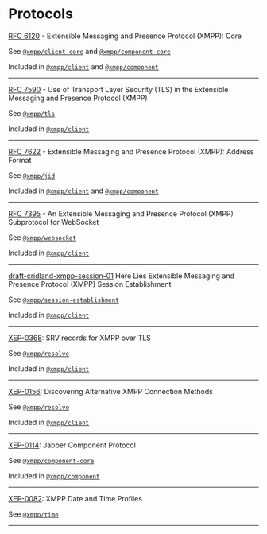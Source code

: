 # Protocols

[RFC 6120](https://tools.ietf.org/html/rfc6120) - Extensible Messaging and Presence Protocol (XMPP): Core

See [`@xmpp/client-core`](packages/client-core) and [`@xmpp/component-core`](packages/component-core)

Included in [`@xmpp/client`](packages/client) and [`@xmpp/component`](packages/component)

---

[RFC 7590](https://tools.ietf.org/html/rfc7590) - Use of Transport Layer Security (TLS) in the Extensible Messaging and Presence Protocol (XMPP)

See [`@xmpp/tls`](packages/tls)

Included in [`@xmpp/client`](packages/client)

---

<!-- [RFC 6121](https://tools.ietf.org/html/rfc6121) - Extensible Messaging and Presence Protocol (XMPP): Instant Messaging and Presence ✗ -->

<!-- --- -->

[RFC 7622](https://tools.ietf.org/html/rfc7622) - Extensible Messaging and Presence Protocol (XMPP): Address Format

See [`@xmpp/jid`](packages/jid)

Included in [`@xmpp/client`](packages/client) and [`@xmpp/component`](packages/component)

---

[RFC 7395](https://tools.ietf.org/html/rfc7395) - An Extensible Messaging and Presence Protocol (XMPP) Subprotocol for WebSocket

See [`@xmpp/websocket`](packages/websocket)

Included in [`@xmpp/client`](packages/client)

---

[draft-cridland-xmpp-session-01](https://tools.ietf.org/html/draft-cridland-xmpp-session-01) Here Lies Extensible Messaging and Presence Protocol (XMPP) Session Establishment

See [`@xmpp/session-establishment`](packages/session-establishment)

Included in [`@xmpp/client`](packages/client)

---

[XEP-0368](https://xmpp.org/extensions/xep-0368.html): SRV records for XMPP over TLS

See [`@xmpp/resolve`](packages/resolve)

Included in [`@xmpp/client`](packages/client)

---

[XEP-0156](https://xmpp.org/extensions/xep-0156.html): Discovering Alternative XMPP Connection Methods

See [`@xmpp/resolve`](packages/resolve)

Included in [`@xmpp/client`](packages/client)

---

[XEP-0114](https://xmpp.org/extensions/xep-0114.html): Jabber Component Protocol

See [`@xmpp/component-core`](packages/component-core)

Included in [`@xmpp/component`](packages/component)

---

[XEP-0082](https://xmpp.org/extensions/xep-0082.html): XMPP Date and Time Profiles

See [`@xmpp/time`](packages/time)

---
